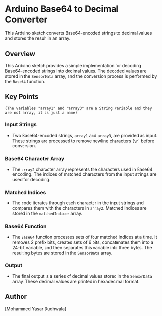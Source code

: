 # Arduino Base64 to Decimal Converter

This Arduino sketch converts Base64-encoded strings to decimal values and stores the result in an array.

## Overview

This Arduino sketch provides a simple implementation for decoding Base64-encoded strings into decimal values. The decoded values are stored in the `SensorData` array, and the conversion process is performed by the `Base64` function.

## Key Points
`(The variables "array1" and "array3" are a String variable and they are not array, it is just a name)`
### Input Strings

- Two Base64-encoded strings, `array1` and `array3`, are provided as input. These strings are processed to remove newline characters (`\n`) before conversion.

### Base64 Character Array

- The `array2` character array represents the characters used in Base64 encoding. The indices of matched characters from the input strings are used for decoding.

### Matched Indices

- The code iterates through each character in the input strings and compares them with the characters in `array2`. Matched indices are stored in the `matchedIndices` array.

### Base64 Function

- The `Base64` function processes sets of four matched indices at a time. It removes 2 prefix bits, creates sets of 6 bits, concatenates them into a 24-bit variable, and then separates this variable into three bytes. The resulting bytes are stored in the `SensorData` array.

### Output

- The final output is a series of decimal values stored in the `SensorData` array. These decimal values are printed in hexadecimal format.

## Author
[Mohammed Yasar Dudhwala]
